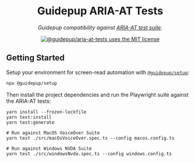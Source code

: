 <h1 align="center">Guidepup ARIA-AT Tests</h1>
<p align="center">
  <i>Guidepup compatibility against <a href="https://github.com/w3c/aria-at">ARIA-AT test suite</a>.</i>
</p>
<p align="center">
  <a href="https://github.com/guidepup/aria-at-tests/blob/main/LICENSE"><img alt="@guidepup/aria-at-tests uses the MIT license" src="https://img.shields.io/github/license/guidepup/aria-at-tests" /></a>
</p>

## Getting Started

Setup your environment for screen-read automation with [`@guidepup/setup`](https://github.com/guidepup/setup):

```bash
npx @guidepup/setup
```

Then install the project dependencies and run the Playwright suite against the ARIA-AT tests:

```console
yarn install --frozen-lockfile
yarn test:install
yarn test:generate

# Run against MacOS VoiceOver Suite
yarn test ./src/macOsVoiceOver.spec.ts --config macos.config.ts

# Run against Windows NVDA Suite
yarn test ./src/windowsNvda.spec.ts --config windows.config.ts
```
